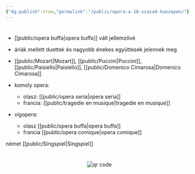 ```yaml
---
{"dg-publish":true,"permalink":"/public/opera-a-18-szazad-koezepen/"}
---
```


#

- [[public/opera buffa\|opera buffa]] vált jellemzővé
- áriák mellett duettek és nagyobb énekes együttesek jelennek meg
- [[public/Mozart\|Mozart]], [[public/Puccini\|Puccini]], [[public/Paisiello\|Paisiello]], [[public/Domenico Cimarosa\|Domenico Cimarosa]]

- komoly opera:
	- olasz: [[public/opera seria\|opera seria]]
	- francia: [[public/tragedie en musique\|tragedie en musique]]

- vígopera:
	- olasz [[public/opera buffa\|opera buffa]]
	- francia [[public/opera comique\|opera comique]]

német [[public/Singspiel\|Singspiel]]





#
<p style="text-align: center;"><img src="https://chart.googleapis.com/chart?cht=qr&chl=https://notes.andrasdenes.com/opera-a-18-szazad-kozepen&chs=180x180&choe=UTF-8&chld=L|2" alt="qr code"></p>

